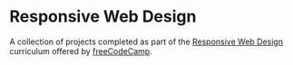 # Responsive Web Design

A collection of projects completed as part of the [Responsive Web Design](https://www.freecodecamp.org/learn/2022/responsive-web-design) curriculum offered by [freeCodeCamp](https://www.freecodecamp.org).
